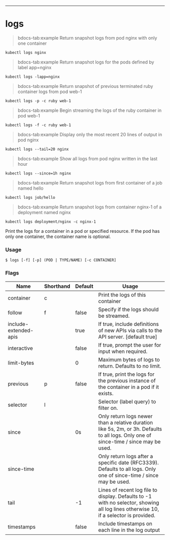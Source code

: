 ------------

# logs

>bdocs-tab:example Return snapshot logs from pod nginx with only one container

```bdocs-tab:example_shell
kubectl logs nginx
```

>bdocs-tab:example Return snapshot logs for the pods defined by label app=nginx

```bdocs-tab:example_shell
kubectl logs -lapp=nginx
```

>bdocs-tab:example Return snapshot of previous terminated ruby container logs from pod web-1

```bdocs-tab:example_shell
kubectl logs -p -c ruby web-1
```

>bdocs-tab:example Begin streaming the logs of the ruby container in pod web-1

```bdocs-tab:example_shell
kubectl logs -f -c ruby web-1
```

>bdocs-tab:example Display only the most recent 20 lines of output in pod nginx

```bdocs-tab:example_shell
kubectl logs --tail=20 nginx
```

>bdocs-tab:example Show all logs from pod nginx written in the last hour

```bdocs-tab:example_shell
kubectl logs --since=1h nginx
```

>bdocs-tab:example Return snapshot logs from first container of a job named hello

```bdocs-tab:example_shell
kubectl logs job/hello
```

>bdocs-tab:example Return snapshot logs from container nginx-1 of a deployment named nginx

```bdocs-tab:example_shell
kubectl logs deployment/nginx -c nginx-1
```


Print the logs for a container in a pod or specified resource. If the pod has only one container, the container name is optional.

### Usage

`$ logs [-f] [-p] (POD | TYPE/NAME) [-c CONTAINER]`



### Flags

Name | Shorthand | Default | Usage
---- | --------- | ------- | ----- 
container | c |  | Print the logs of this container 
follow | f | false | Specify if the logs should be streamed. 
include-extended-apis |  | true | If true, include definitions of new APIs via calls to the API server. [default true] 
interactive |  | false | If true, prompt the user for input when required. 
limit-bytes |  | 0 | Maximum bytes of logs to return. Defaults to no limit. 
previous | p | false | If true, print the logs for the previous instance of the container in a pod if it exists. 
selector | l |  | Selector (label query) to filter on. 
since |  | 0s | Only return logs newer than a relative duration like 5s, 2m, or 3h. Defaults to all logs. Only one of since-time / since may be used. 
since-time |  |  | Only return logs after a specific date (RFC3339). Defaults to all logs. Only one of since-time / since may be used. 
tail |  | -1 | Lines of recent log file to display. Defaults to -1 with no selector, showing all log lines otherwise 10, if a selector is provided. 
timestamps |  | false | Include timestamps on each line in the log output 


